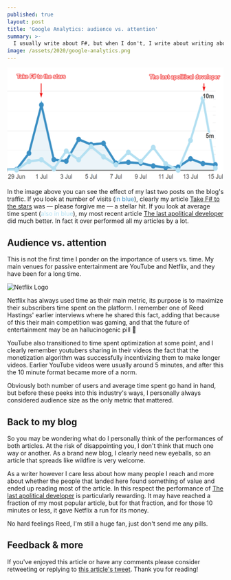 ```yaml
---
published: true
layout: post
title: 'Google Analytics: audience vs. attention'
summary: >-
  I usually write about F#, but when I don't, I write about writing about F#
image: /assets/2020/google-analytics.png
---
```


![splash](/assets/2020/google-analytics.png)

In the image above you can see the effect of my last two posts on the blog's traffic. If you look at number of visits (<span style="color:#3a8fc4">in blue</span>), clearly my article [Take F# to the stars](https://functionalfunsies.com/fun/2020/06/30/take-it-to-the-stars/) was — please forgive me — a stellar hit. If you look at average time spent (<span style="color:#b3e0f2">also in blue</span>), my most recent article [The last apolitical developer](https://functionalfunsies.com/special/2020/07/13/the-end-of-the-apolitical-dev/) did much better. In fact it over performed all my articles by a lot.

## Audience vs. attention

This is not the first time I ponder on the importance of users vs. time. My main venues for passive entertainment are YouTube and Netflix, and they have been for a long time.

![Netflix Logo](https://upload.wikimedia.org/wikipedia/commons/thumb/0/08/Netflix_2015_logo.svg/1024px-Netflix_2015_logo.svg.png)

Netflix has always used time as their main metric, its purpose is to maximize their subscribers time spent on the platform. I remember one of Reed Hastings' earlier interviews where he shared this fact, adding that because of this their main competition was gaming, and that the future of entertainment may be an hallucinogenic pill 🤯

YouTube also transitioned to time spent optimization at some point, and I clearly remember youtubers sharing in their videos the fact that the monetization algorithm was successfully incentivizing them to make longer videos. Earlier YouTube videos were usually around 5 minutes, and after this the 10 minute format became more of a norm.

Obviously both number of users and average time spent go hand in hand, but before these peeks into this industry's ways, I personally always considered audience size as the only metric that mattered.

## Back to my blog

So you may be wondering what do I personally think of the performances of both articles. At the risk of disappointing you, I don't think that much one way or another. As a brand new blog, I clearly need new eyeballs, so an article that spreads like wildfire is very welcome.

As a writer however I care less about how many people I reach and more about whether the people that landed here found something of value and ended up reading most of the article. In this respect the performance of [The last apolitical developer](https://functionalfunsies.com/special/2020/07/13/the-end-of-the-apolitical-dev/) is particularly rewarding. It may have reached a fraction of my most popular article, but for that fraction, and for those 10 minutes or less, it gave Netflix a run for its money.

No hard feelings Reed, I'm still a huge fan, just don't send me any pills.


## Feedback & more

If you've enjoyed this article or have any comments please consider retweeting or replying to [this article's tweet](https://twitter.com/luislikeIewis/status/). Thank you for reading!

